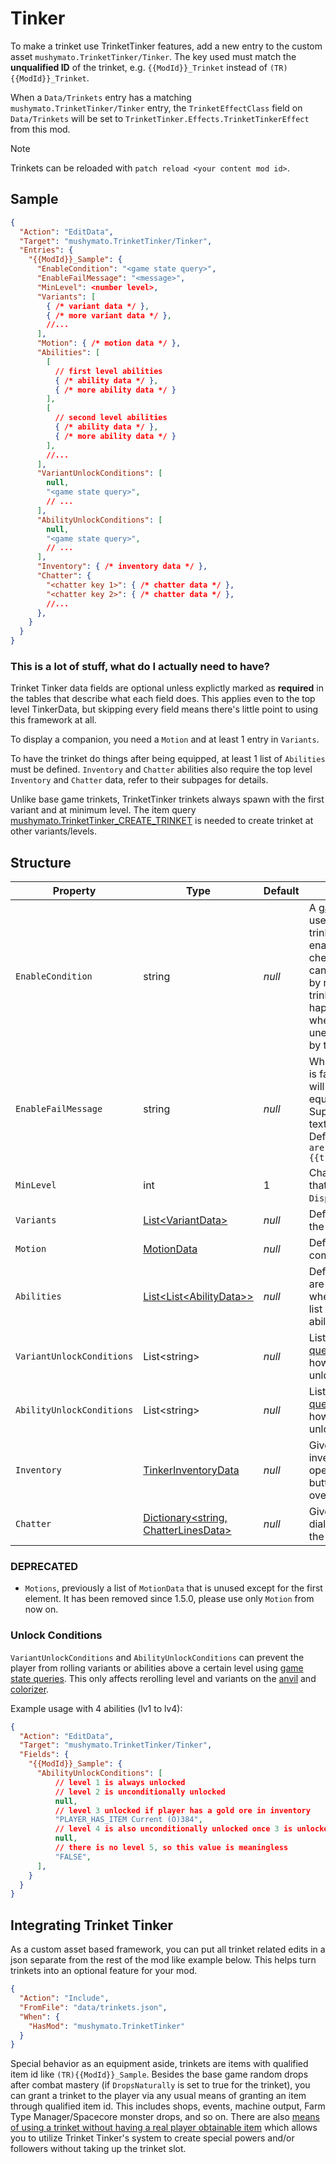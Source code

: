 # Tinker

To make a trinket use TrinketTinker features, add a new entry to the custom asset `mushymato.TrinketTinker/Tinker`.
The key used must match the __unqualified ID__ of the trinket, e.g. `{{ModId}}_Trinket` instead of `(TR){{ModId}}_Trinket`.

When a `Data/Trinkets` entry has a matching `mushymato.TrinketTinker/Tinker` entry, the `TrinketEffectClass` field on `Data/Trinkets` will be set to `TrinketTinker.Effects.TrinketTinkerEffect` from this mod.

> [!NOTE]
> Trinkets can be reloaded with `patch reload <your content mod id>`.

## Sample

```json
{
  "Action": "EditData",
  "Target": "mushymato.TrinketTinker/Tinker",
  "Entries": {
    "{{ModId}}_Sample": {
      "EnableCondition": "<game state query>",
      "EnableFailMessage": "<message>",
      "MinLevel": <number level>,
      "Variants": [
        { /* variant data */ },
        { /* more variant data */ },
        //...
      ],
      "Motion": { /* motion data */ },
      "Abilities": [
        [
          // first level abilities
          { /* ability data */ },
          { /* more ability data */ }
        ],
        [
          // second level abilities
          { /* ability data */ },
          { /* more ability data */ }
        ],
        //...
      ],
      "VariantUnlockConditions": [
        null,
        "<game state query>",
        // ...
      ],
      "AbilityUnlockConditions": [
        null,
        "<game state query>",
        // ...
      ],
      "Inventory": { /* inventory data */ },
      "Chatter": {
        "<chatter key 1>": { /* chatter data */ },
        "<chatter key 2>": { /* chatter data */ },
        //...
      },
    }
  }
}
```

### This is a lot of stuff, what do I actually need to have?

Trinket Tinker data fields are optional unless explictly marked as **required** in the tables that describe what each field does. This applies even to the top level TinkerData, but skipping every field means there's little point to using this framework at all.

To display a companion, you need a `Motion` and at least 1 entry in `Variants`.

To have the trinket do things after being equipped, at least 1 list of `Abilities` must be defined. `Inventory` and `Chatter` abilities also require the top level `Inventory` and `Chatter` data, refer to their subpages for details.

Unlike base game trinkets, TrinketTinker trinkets always spawn with the first variant and at minimum level. The item query [mushymato.TrinketTinker_CREATE_TRINKET](007-Utility.md) is needed to create trinket at other variants/levels.

## Structure

| Property | Type | Default | Notes |
| -------- | ---- | ------- | ----- |
| `EnableCondition` | string | _null_ | A [game state query](https://stardewvalleywiki.com/Modding:Game_state_queries) used to check if the trinket should be enabled. This is checked on equip, it can only be rechecked by reequipping the trinket. The check also happens every night, when the trinket is unequipped/reequipped by the game. |
| `EnableFailMessage` | string | _null_ | When `EnableCondition` is false, this message will be displayed upon equipping the trinket. Supports tokenized text.<br/>Default message: ` "You are not worthy of {{trinketName}}..."` |
| `MinLevel` | int | 1 | Changes the level value that will replace `{0}` in `DisplayName`. |
| `Variants` | [List\<VariantData\>](002-Variant.md) | _null_ | Defines the sprites of the companion. |
| `Motion` | [MotionData](003-Motion.md) | _null_ | Defines how the companion moves. |
| `Abilities` | [List\<List\<AbilityData\>\>](004-Ability.md) | _null_ | Defines what effects are activated, and when. Each list in the list of lists represents 1 ability level. |
| `VariantUnlockConditions` | List\<string\> | _null_ | List of [game state queries](https://stardewvalleywiki.com/Modding:Game_state_queries) that determine how many variants are unlocked. |
| `AbilityUnlockConditions` | List\<string\> | _null_ | List of [game state queries](https://stardewvalleywiki.com/Modding:Game_state_queries) that determine how many abilities are unlocked. 
| `Inventory` | [TinkerInventoryData](005.0-Inventory.md) | _null_ | Gives the trinket an inventory that can be opened by the "use" button (RightClick/X) over the trinket item. |
| `Chatter` | [Dictionary\<string, ChatterLinesData\>](005.1-Chatter.md) | _null_ | Gives the trinket dialogue for use with the [Chatter ability](005.1-Chatter.md). |

### DEPRECATED
- `Motions`, previously a list of `MotionData` that is unused except for the first element. It has been removed since 1.5.0, please use only `Motion` from now on.

### Unlock Conditions

`VariantUnlockConditions` and `AbilityUnlockConditions` can prevent the player from rolling variants or abilities above a certain level using [game state queries](https://stardewvalleywiki.com/Modding:Game_state_queries). This only affects rerolling level and variants on the [anvil](https://stardewvalleywiki.com/Anvil) and [colorizer](007-Utility.md).

Example usage with 4 abilities (lv1 to lv4):

```json
{
  "Action": "EditData",
  "Target": "mushymato.TrinketTinker/Tinker",
  "Fields": {
    "{{ModId}}_Sample": {
      "AbilityUnlockConditions": [
          // level 1 is always unlocked
          // level 2 is unconditionally unlocked
          null,
          // level 3 unlocked if player has a gold ore in inventory
          "PLAYER_HAS_ITEM Current (O)384",
          // level 4 is also unconditionally unlocked once 3 is unlocked
          null,
          // there is no level 5, so this value is meaningless
          "FALSE",
      ],
    }
  }
}
```

## Integrating Trinket Tinker

As a custom asset based framework, you can put all trinket related edits in a json separate from the rest of the mod like example below. This helps turn trinkets into an optional feature for your mod.

```json
{
  "Action": "Include",
  "FromFile": "data/trinkets.json",
  "When": {
    "HasMod": "mushymato.TrinketTinker"
  }
}
```

Special behavior as an equipment aside, trinkets are items with qualified item id like `(TR){{ModId}}_Sample`. Besides the base game random drops after combat mastery (if `DropsNaturally` is set to true for the trinket), you can grant a trinket to the player via any usual means of granting an item through qualified item id. This includes shops, events, machine output, Farm Type Manager/Spacecore monster drops, and so on. There are also [means of using a trinket without having a real player obtainable item](007.2-Actions.md) which allows you to utilize Trinket Tinker's system to create special powers and/or followers without taking up the trinket slot.
